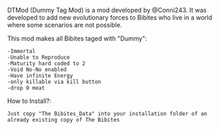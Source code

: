 DTMod (Dummy Tag Mod) is a mod developed by @Conni243. It was developed to add new evolutionary forces to Bibites who live in a world where some scenarios are not possible.

This mod makes all Bibites taged with "Dummy":
	
	-Immortal
	-Unable to Reproduce
	-Maturity hard coded to 2
	-Void No-No enabled 
	-Have infinite Energy
	-only killable via kill button
	-drop 0 meat
	
How to Install?:

	Just copy "The Bibites_Data" into your installation folder of an already existing copy of The Bibites

